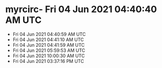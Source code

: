 # myrcirc- Fri 04 Jun 2021 04:40:40 AM UTC
- Fri 04 Jun 2021 04:40:59 AM UTC
- Fri 04 Jun 2021 04:41:10 AM UTC
- Fri 04 Jun 2021 04:41:59 AM UTC
- Fri 04 Jun 2021 05:59:53 AM UTC
- Fri 04 Jun 2021 10:00:30 AM UTC
- Fri 04 Jun 2021 03:37:16 PM UTC
